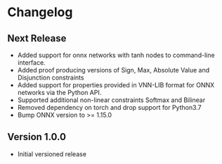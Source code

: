 # Changelog

## Next Release
* Added support for onnx networks with tanh nodes to command-line interface.
* Added proof producing versions of Sign, Max, Absolute Value and Disjunction constraints
* Added support for properties provided in VNN-LIB format for ONNX networks via the Python API.
* Supported additional non-linear constraints Softmax and Bilinear
* Removed dependency on torch and drop support for Python3.7
* Bump ONNX version to >= 1.15.0

## Version 1.0.0
* Initial versioned release
